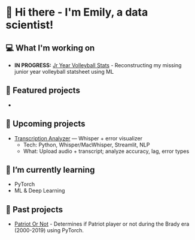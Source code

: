 # 👋 Hi there - I'm Emily, a data scientist!
## 💻 What I'm working on
- **IN PROGRESS:** [Jr Year Volleyball Stats](https://github.com/drblitx/jr-yr-stats) - Reconstructing my missing junior year volleyball statsheet using ML

## 🔭 Featured projects
- 

## 🎯 Upcoming projects
- [Transcription Analyzer](https://github.com/drblitx/transcription-analyzer) — Whisper + error visualizer
    - Tech: Python, Whisper/MacWhisper, Streamlit, NLP  
    - What: Upload audio + transcript; analyze accuracy, lag, error types

## 🌱 I’m currently learning
- PyTorch
- ML & Deep Learning

## 💾 Past projects
- [Patriot Or Not](https://github.com/drblitx/patriot-or-not) - Determines if Patriot player or not during the Brady era (2000-2019) using PyTorch.

<!--
**drblitx/drblitx** is a ✨ _special_ ✨ repository because its `README.md` (this file) appears on your GitHub profile.

Here are some ideas to get you started:

- 🔭 I’m currently working on ...
- 🌱 I’m currently learning ...
- 👯 I’m looking to collaborate on ...
- 🤔 I’m looking for help with ...
- 💬 Ask me about ...
- 📫 How to reach me: ...
- 😄 Pronouns: ...
- ⚡ Fun fact: ...
-->
